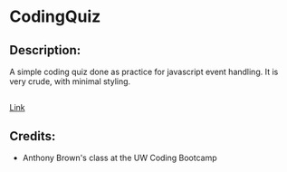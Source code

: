 # CodingQuiz

## Description:
A simple coding quiz done as practice for javascript event handling. It is very crude, with minimal styling.

##
[Link](https://ilya-libershteyn.github.io/CodeingQuiz/)

## Credits:
* Anthony Brown's class at the UW Coding Bootcamp